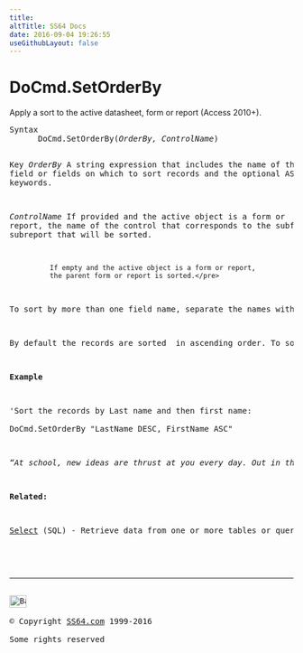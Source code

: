 ```yaml
---
title:
altTitle: SS64 Docs
date: 2016-09-04 19:26:55
useGithubLayout: false
---
```

<!-- #BeginLibraryItem "/Library/head_access.lbi" --><!-- #EndLibraryItem --><h1>DoCmd.SetOrderBy</h1>
<p> Apply a sort to the active datasheet, form or report (Access 2010+).</p>
<pre>Syntax
      DoCmd.SetOrderBy(<i>OrderBy, ControlName</i>)

Key
   <i>OrderBy</i>    A string expression that includes the name
              of the field or fields on which to sort records
              and the optional ASC or DESC keywords.

  <i>ControlName</i> If provided and the active object is a form or
              report, the name of the control that corresponds
              to the subform or subreport that will be sorted.

              If empty and the active object is a form or report,
              the parent form or report is sorted.</pre>
<p>To sort by more than one field name, separate the names with a comma.</p>
<p>By default the records are sorted  in ascending order. To sort  in descending order, add <span class="code">DESC</span> to the end of the <i>OrderBy</i> argument</p>
<p><b>Example</b></p>
<p>'Sort the records by Last name and then first name:<br>
<span class="code">DoCmd.SetOrderBy "LastName DESC, FirstName ASC"</span></p>
<p class="quote"><i>“At school, new ideas are thrust at you every day. Out in the world, you'll have to find the inner motivation to search for new ideas on your own” ~ Bill Watterson</i></p>
<p><b>Related:</b></p>
<p><a href="select.html">Select</a> (SQL) - Retrieve data from one or more tables or queries.</p><!-- #BeginLibraryItem "/Library/foot_access.lbi" --><p>
<!-- access -->

<hr>
<div id="bl" class="footer"><a href="setorderby.html#"><img src="../images/top.png" width="30" height="22" alt="Back to the Top"></a></div>
<div id="br" class="footer, tagline">© Copyright <a href="../index.html">SS64.com</a> 1999-2016<br>
Some rights reserved</div><!-- #EndLibraryItem -->

